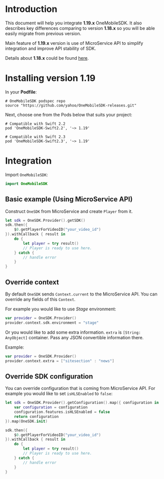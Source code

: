 # Introduction

This document will help you integrate **1.19.x** OneMobileSDK. It also describes key differences comparing to version **1.18.x** so you will be able easily migrate from previous version.

Main feature of **1.19.x** version is use of  MicroService API to simplify integration and improve API stability of SDK.

Details about **1.18.x** could be found [here](http://yahoo.github.io/mobile-sdk-ios/).

# Installing version 1.19

In your **Podfile**:

```
# OneMobileSDK podspec repo
source "https://github.com/yahoo/OneMobileSDK-releases.git"
```

Next, choose one from the Pods below that suits your project:

```
# Compatible with Swift 2.2
pod 'OneMobileSDK-Swift2.2', '~> 1.19'
```

```
# Compatible with Swift 2.3
pod 'OneMobileSDK-Swift2.3', '~> 1.19'
```

# Integration

Import `OneMobileSDK`:

```swift
import OneMobileSDK
```

## Basic example (Using MicroService API)

Construct `OneSDK` from MicroService and create `Player` from it.

```swift
let sdk = OneSDK.Provider().getSDK()
sdk.then({
	$0.getPlayerForVideoID("your_video_id")
}).withCallback { result in
	do {
		let player = try result()
		// Player is ready to use here.
	} catch {
		// handle error
	}
}
```

## Override context

By default `OneSDK` sends `Context.current` to the MicroService API. You can override any fields of this `Context`.

For example you would like to use *Stage* environment:

```swift
var provider = OneSDK.Provider()
provider.context.sdk.environment = "stage"        
```

Or you would like to add some extra information. `extra` is `[String: AnyObject]` container. Pass any JSON convertible information there.

Example:

```swift
var provider = OneSDK.Provider()
provider.context.extra = ["sitesection" : "news"]
```

## Override SDK configuration

You can override configuration that is coming from MicroService API.
For example you would like to set `isHLSEnabled` to `false`:

```swift
let sdk = OneSDK.Provider().getConfiguration().map({ configuration in
	var configuration = configuration
	configuration.features.isHLSEnabled = false
	return configuration
}).map(OneSDK.init)

sdk.then({
	$0.getPlayerForVideoID("your_video_id")
}).withCallback { result in
	do {
		let player = try result()
		// Player is ready to use here.
	} catch {
		// handle error
	}
}
```
